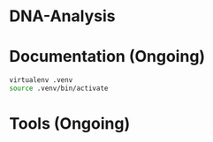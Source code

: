 # DNA-Analysis



# Documentation (Ongoing)

```bash
virtualenv .venv
source .venv/bin/activate

```

# Tools (Ongoing)